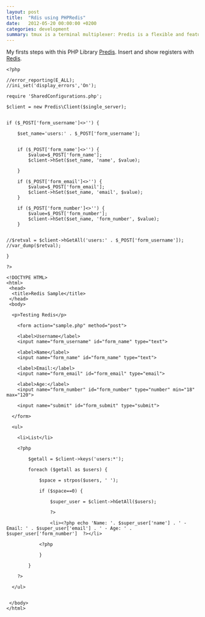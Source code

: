 ```yaml
---
layout: post
title:  "Rdis using PHPRedis"
date:   2012-05-20 00:00:00 +0200
categories: development
summary: tmux is a terminal multiplexer: Predis is a flexible and feature-complete PHP (>= 5.3) client library for the Redis key-value store.
---
```


My firsts steps with this PHP Library [Predis][predis]. Insert and show registers with [Redis][redis].

	<?php
	
	//error_reporting(E_ALL);
	//ini_set('display_errors','On');
	
	require 'SharedConfigurations.php';
	
	$client = new Predis\Client($single_server);
	
	
	if ($_POST['form_username']<>'') {
	
		$set_name='users:' . $_POST['form_username'];
	
	
		if ($_POST['form_name']<>'') {
			$value=$_POST['form_name'];
			$client->hSet($set_name, 'name', $value);
	
		}
	
		if ($_POST['form_email']<>'') {
			$value=$_POST['form_email'];
			$client->hSet($set_name, 'email', $value);
		}
		
		if ($_POST['form_number']<>'') {
			$value=$_POST['form_number'];
			$client->hSet($set_name, 'form_number', $value);
		}
	
	
	//$retval = $client->hGetAll('users:' . $_POST['form_username']);
	//var_dump($retval);
	
	}
	
	?>
	
	<!DOCTYPE HTML>
	<html>
	 <head>
	  <title>Redis Sample</title>
	 </head>
	 <body>
	 
	  <p>Testing Redis</p>
	 
	 	<form action="sample.php" method="post">
	 
	 	<label>Username</label>
	    <input name="form_username" id="form_name" type="text">
	 
	 	<label>Name</label>
	    <input name="form_name" id="form_name" type="text">
	 	
	 	<label>Email:</label>
	    <input name="form_email" id="form_email" type="email">
	    
	    <label>Age:</label>  
		<input name="form_number" id="form_number" type="number" min="18" max="120">
		
		<input name="submit" id="form_submit" type="submit">
	 
	  </form>
	  
	  <ul>
	  
	  	<li>List</li>
	  	
	  	<?php
	  	
	  		$getall = $client->keys('users:*');
	  		
	  		foreach ($getall as $users) {
	  		
				$space = strpos($users, ' ');
	  			
	  			if ($space==0) {
	  			
	  				$super_user = $client->hGetAll($users);
	  				
	  				?>
	  		
	  				<li><?php echo 'Name: '. $super_user['name'] . ' - Email: ' . $super_user['email'] . ' - Age: ' . $super_user['form_number']  ?></li>
	  		
	  			<?php
	  			
	  			}
	  				
	  		}
	  	
	  	?>
	  
	  </ul>
	  
	 
	 </body>
	</html>
	
	
[predis]: https://github.com/nrk/predis
[redis]: http://redis.io/